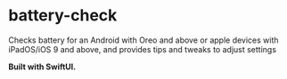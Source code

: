 # battery-check
Checks battery for an Android with Oreo and above or apple devices with iPadOS/iOS 9 and above, and provides tips and tweaks to adjust settings

 **Built with SwiftUI.**
